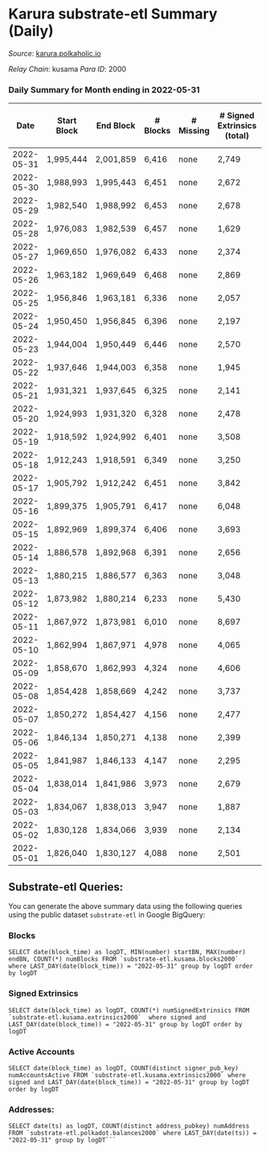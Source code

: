 # Karura substrate-etl Summary (Daily)

_Source_: [karura.polkaholic.io](https://karura.polkaholic.io)

*Relay Chain*: kusama
*Para ID*: 2000



### Daily Summary for Month ending in 2022-05-31


| Date | Start Block | End Block | # Blocks | # Missing | # Signed Extrinsics (total) | # Active Accounts | # Addresses with Balances | # Events | # Transfers | # XCM Transfers In | # XCM Transfers Out |
| ---- | ----------- | --------- | -------- | --------- | --------------------------- | ----------------- | ------------------------- | -------- | ----------- | ------------------ | ------------------- |
| 2022-05-31 | 1,995,444 | 2,001,859 | 6,416 | none  | 2,749 | 375 | 89,097 | 101,645 | 16,148 ($1,923,185.69) | 235 ($439,435.93) | 266 ($463,521.13) |
| 2022-05-30 | 1,988,993 | 1,995,443 | 6,451 | none  | 2,672 | 428 | 89,079 | 101,102 | 16,129 ($1,456,791.29) | 161 ($163,419.15) | 162 ($130,492.82) |
| 2022-05-29 | 1,982,540 | 1,988,992 | 6,453 | none  | 2,678 | 387 | 89,065 | 102,672 | 16,926 ($1,072,993.46) | 115 ($108,697.78) | 121 ($127,804.79) |
| 2022-05-28 | 1,976,083 | 1,982,539 | 6,457 | none  | 1,629 | 287 | 89,037 | 96,467 | 17,082 ($682,859.38) | 102 ($151,362.74) | 122 ($168,247.86) |
| 2022-05-27 | 1,969,650 | 1,976,082 | 6,433 | none  | 2,374 | 360 | 89,020 | 103,131 | 18,184 ($1,006,638.25) | 149 ($189,044.59) | 150 ($209,903.52) |
| 2022-05-26 | 1,963,182 | 1,969,649 | 6,468 | none  | 2,869 | 357 | 89,002 | 107,093 | 18,693 ($2,300,842.97) | 163 ($263,588.03) | 167 ($971,812.14) |
| 2022-05-25 | 1,956,846 | 1,963,181 | 6,336 | none  | 2,057 | 297 | 88,985 | 99,123 | 17,496 ($1,625,662.78) | 141 ($389,545.66) | 129 ($593,140.47) |
| 2022-05-24 | 1,950,450 | 1,956,845 | 6,396 | none  | 2,197 | 344 | 88,956 | 101,015 | 17,665 ($1,161,190.56) | 176 ($222,956.18) | 154 ($489,658.61) |
| 2022-05-23 | 1,944,004 | 1,950,449 | 6,446 | none  | 2,570 | 401 | 88,943 | 105,073 | 18,359 ($1,813,453.38) | 200 ($359,239.84) | 163 ($383,964.10) |
| 2022-05-22 | 1,937,646 | 1,944,003 | 6,358 | none  | 1,945 | 327 | 88,917 | 97,836 | 17,279 ($788,458.03) | 113 ($178,413.07) | 93 ($188,719.38) |
| 2022-05-21 | 1,931,321 | 1,937,645 | 6,325 | none  | 2,141 | 342 | 88,905 | 99,133 | 17,332 ($1,120,545.25) | 181 ($336,875.20) | 116 ($178,537.39) |
| 2022-05-20 | 1,924,993 | 1,931,320 | 6,328 | none  | 2,478 | 436 | 88,872 | 101,910 | 17,827 ($1,193,707.68) | 160 ($204,773.23) | 114 ($248,148.39) |
| 2022-05-19 | 1,918,592 | 1,924,992 | 6,401 | none  | 3,508 | 555 | 88,834 | 112,434 | 19,260 ($3,600,848.80) | 327 ($519,518.17) | 185 ($581,687.75) |
| 2022-05-18 | 1,912,243 | 1,918,591 | 6,349 | none  | 3,250 | 654 | 88,791 | 108,591 | 18,721 ($2,971,556.90) | 236 ($463,445.76) | 173 ($455,923.99) |
| 2022-05-17 | 1,905,792 | 1,912,242 | 6,451 | none  | 3,842 | 624 | 88,758 | 117,250 | 20,580 ($4,187,565.50) | 340 ($781,787.11) | 244 ($856,795.82) |
| 2022-05-16 | 1,899,375 | 1,905,791 | 6,417 | none  | 6,048 | 1,050 | 88,733 | 138,150 | 24,421 ($10,974,052.89) | 686 ($2,924,993.21) | 390 ($2,631,725.21) |
| 2022-05-15 | 1,892,969 | 1,899,374 | 6,406 | none  | 3,693 | 509 | 88,683 | 114,209 | 21,175 ($5,213,783.57) | 288 ($1,651,821.90) | 215 ($1,667,222.51) |
| 2022-05-14 | 1,886,578 | 1,892,968 | 6,391 | none  | 2,656 | 334 | 88,650 | 105,279 | 20,002 ($3,478,987.16) | 142 ($325,853.14) | 161 ($324,724.24) |
| 2022-05-13 | 1,880,215 | 1,886,577 | 6,363 | none  | 3,048 | 420 | 88,626 | 108,093 | 20,409 ($2,504,064.27) | 163 ($258,938.31) | 180 ($416,301.68) |
| 2022-05-12 | 1,873,982 | 1,880,214 | 6,233 | none  | 5,430 | 562 | 88,608 | 127,481 | 23,231 ($7,896,508.26) | 293 ($1,104,730.08) | 285 ($1,131,593.54) |
| 2022-05-11 | 1,867,972 | 1,873,981 | 6,010 | none  | 8,697 | 650 | 88,581 | 150,393 | 26,112 ($13,696,302.28) | 384 ($840,813.08) | 361 ($1,249,062.41) |
| 2022-05-10 | 1,862,994 | 1,867,971 | 4,978 | none  | 4,065 | 483 | 88,542 | 95,764 | 17,951 ($4,842,639.63) | 235 ($547,681.36) | 207 ($444,771.20) |
| 2022-05-09 | 1,858,670 | 1,862,993 | 4,324 | none  | 4,606 | 610 | 88,514 | 80,306 | 16,650 ($4,432,972.65) | 243 ($333,721.79) | 189 ($318,651.68) |
| 2022-05-08 | 1,854,428 | 1,858,669 | 4,242 | none  | 3,737 | 501 | 88,539 | 71,845 | 15,166 ($4,175,323.19) | 162 ($323,512.64) | 131 ($251,851.95) |
| 2022-05-07 | 1,850,272 | 1,854,427 | 4,156 | none  | 2,477 | 505 | 88,526 | 61,554 | 13,358 ($1,690,534.79) | 103 ($136,461.95) | 134 ($407,346.01) |
| 2022-05-06 | 1,846,134 | 1,850,271 | 4,138 | none  | 2,399 | 379 | 88,491 | 61,587 | 13,375 ($1,899,071.77) | 106 ($262,973.92) | 121 ($339,039.46) |
| 2022-05-05 | 1,841,987 | 1,846,133 | 4,147 | none  | 2,295 | 347 | 88,467 | 60,656 | 13,188 ($1,974,065.27) | 120 ($208,964.84) | 104 ($184,038.76) |
| 2022-05-04 | 1,838,014 | 1,841,986 | 3,973 | none  | 2,679 | 367 | 88,423 | 62,171 | 13,532 ($3,266,183.68) | 133 ($217,815.76) | 123 ($171,077.92) |
| 2022-05-03 | 1,834,067 | 1,838,013 | 3,947 | none  | 1,887 | 327 | 88,418 | 55,387 | 12,228 ($1,104,639.56) | 103 ($123,203.14) | 94 ($88,072.67) |
| 2022-05-02 | 1,830,128 | 1,834,066 | 3,939 | none  | 2,134 | 356 | 88,403 | 57,391 | 12,631 ($1,434,188.53) | 101 ($377,252.92) | 99 ($281,294.77) |
| 2022-05-01 | 1,826,040 | 1,830,127 | 4,088 | none  | 2,501 | 416 |  | 61,579 | 13,499 ($1,449,520.10) | 124 ($176,810.95) | 123 ($217,553.62) |

## Substrate-etl Queries:
You can generate the above summary data using the following queries using the public dataset `substrate-etl` in Google BigQuery:


### Blocks
```
SELECT date(block_time) as logDT, MIN(number) startBN, MAX(number) endBN, COUNT(*) numBlocks FROM `substrate-etl.kusama.blocks2000`  where LAST_DAY(date(block_time)) = "2022-05-31" group by logDT order by logDT
```


### Signed Extrinsics
```
SELECT date(block_time) as logDT, COUNT(*) numSignedExtrinsics FROM `substrate-etl.kusama.extrinsics2000`  where signed and LAST_DAY(date(block_time)) = "2022-05-31" group by logDT order by logDT
```


### Active Accounts
```
SELECT date(block_time) as logDT, COUNT(distinct signer_pub_key) numAccountsActive FROM `substrate-etl.kusama.extrinsics2000` where signed and LAST_DAY(date(block_time)) = "2022-05-31" group by logDT order by logDT
```


### Addresses:
```
SELECT date(ts) as logDT, COUNT(distinct address_pubkey) numAddress FROM `substrate-etl.polkadot.balances2000` where LAST_DAY(date(ts)) = "2022-05-31" group by logDT```

